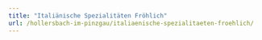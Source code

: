 ```yaml
---
title: "Italiänische Spezialitäten Fröhlich"
url: /hollersbach-im-pinzgau/italiaenische-spezialitaeten-froehlich/
---
```

